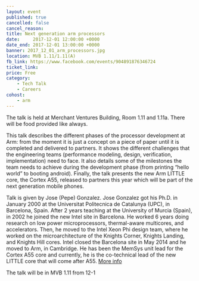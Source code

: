 ```yaml
---
layout: event
published: true
cancelled: false
cancel_reason:
title: Next generation arm processors
date:     2017-12-01 12:00:00 +0000
date_end: 2017-12-01 13:00:00 +0000
banner: 2017_12_01_arm_processors.jpg
location: MVB 1.11/1.11(A)
fb_link: https://www.facebook.com/events/904891876346724
ticket_link:
price: Free
category:
    - Tech Talk
    - Careers
cohost:
    - arm
---
```


The talk is held at Merchant Ventures Building, Room 1.11 and 1.11a. There will be food provided like always.

This talk describes the different phases of the processor development at Arm: from the moment it is just a concept on a piece of paper until it is completed and delivered to partners. It shows the different challenges that the engineering teams (performance modeling, design, verification, implementation) need to face. It also details some of the milestones the team needs to achieve during the development phase (from printing “hello world” to booting android). Finally, the talk presents the new Arm LITTLE core, the Cortex A55, released to partners this year which will be part of the next generation mobile phones.

Talk is given by Jose (Pepe) Gonzalez.
Jose Gonzalez got his Ph.D. in January 2000 at the Universitat Politecnica de Catalunya (UPC), in Barcelona, Spain. After 2 years teaching at the University of Murcia (Spain), in 2002 he joined the new Intel site in Barcelona. He worked 6 years doing research on low power microprocessors, thermal-aware multicores, and accelerators. Then, he moved to the Intel Xeon Phi design team, where he worked on the microarchitecture of the Knights Corner, Knights Landing, and Knights Hill cores. Intel closed the Barcelona site in May 2014 and he moved to Arm, in Cambridge. He has been the MemSys unit lead for the Cortex A55 core and currently, he is the co-technical lead of the new LITTLE core that will come after A55.
[More info](https://www.linkedin.com/in/pepe-gonzalez-4808621a/)

The talk will be in MVB 1.11 from 12-1


